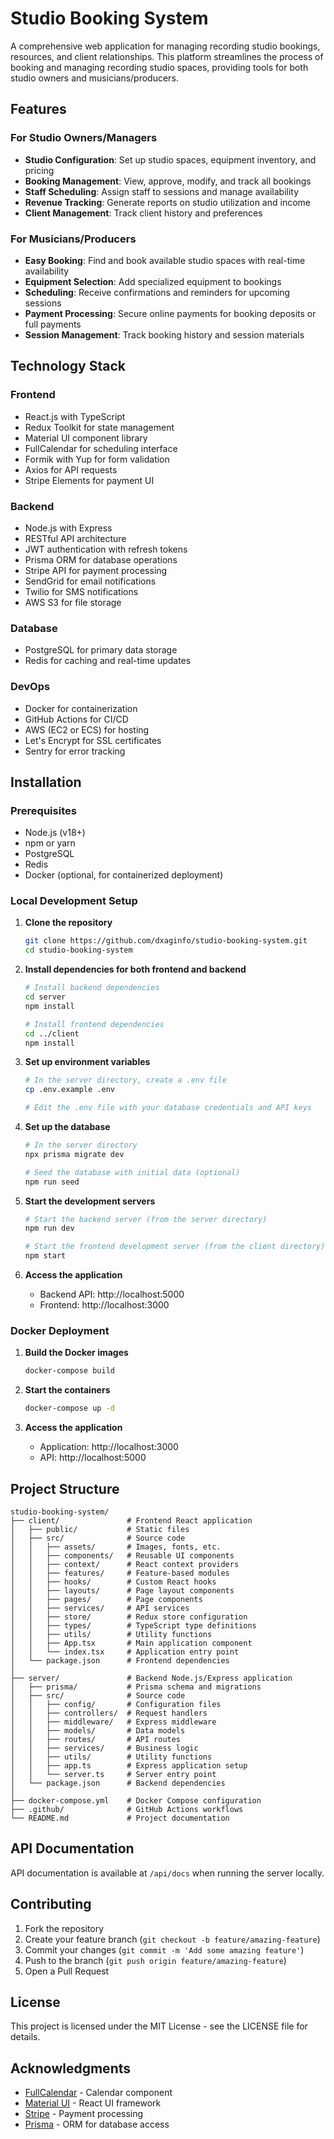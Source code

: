 # Studio Booking System

A comprehensive web application for managing recording studio bookings, resources, and client relationships. This platform streamlines the process of booking and managing recording studio spaces, providing tools for both studio owners and musicians/producers.

## Features

### For Studio Owners/Managers
- **Studio Configuration**: Set up studio spaces, equipment inventory, and pricing
- **Booking Management**: View, approve, modify, and track all bookings
- **Staff Scheduling**: Assign staff to sessions and manage availability
- **Revenue Tracking**: Generate reports on studio utilization and income
- **Client Management**: Track client history and preferences

### For Musicians/Producers
- **Easy Booking**: Find and book available studio spaces with real-time availability
- **Equipment Selection**: Add specialized equipment to bookings
- **Scheduling**: Receive confirmations and reminders for upcoming sessions
- **Payment Processing**: Secure online payments for booking deposits or full payments
- **Session Management**: Track booking history and session materials

## Technology Stack

### Frontend
- React.js with TypeScript
- Redux Toolkit for state management
- Material UI component library
- FullCalendar for scheduling interface
- Formik with Yup for form validation
- Axios for API requests
- Stripe Elements for payment UI

### Backend
- Node.js with Express
- RESTful API architecture
- JWT authentication with refresh tokens
- Prisma ORM for database operations
- Stripe API for payment processing
- SendGrid for email notifications
- Twilio for SMS notifications
- AWS S3 for file storage

### Database
- PostgreSQL for primary data storage
- Redis for caching and real-time updates

### DevOps
- Docker for containerization
- GitHub Actions for CI/CD
- AWS (EC2 or ECS) for hosting
- Let's Encrypt for SSL certificates
- Sentry for error tracking

## Installation

### Prerequisites
- Node.js (v18+)
- npm or yarn
- PostgreSQL
- Redis
- Docker (optional, for containerized deployment)

### Local Development Setup

1. **Clone the repository**
   ```bash
   git clone https://github.com/dxaginfo/studio-booking-system.git
   cd studio-booking-system
   ```

2. **Install dependencies for both frontend and backend**
   ```bash
   # Install backend dependencies
   cd server
   npm install

   # Install frontend dependencies
   cd ../client
   npm install
   ```

3. **Set up environment variables**
   ```bash
   # In the server directory, create a .env file
   cp .env.example .env
   
   # Edit the .env file with your database credentials and API keys
   ```

4. **Set up the database**
   ```bash
   # In the server directory
   npx prisma migrate dev
   
   # Seed the database with initial data (optional)
   npm run seed
   ```

5. **Start the development servers**
   ```bash
   # Start the backend server (from the server directory)
   npm run dev
   
   # Start the frontend development server (from the client directory)
   npm start
   ```

6. **Access the application**
   - Backend API: http://localhost:5000
   - Frontend: http://localhost:3000

### Docker Deployment

1. **Build the Docker images**
   ```bash
   docker-compose build
   ```

2. **Start the containers**
   ```bash
   docker-compose up -d
   ```

3. **Access the application**
   - Application: http://localhost:3000
   - API: http://localhost:5000

## Project Structure

```
studio-booking-system/
├── client/               # Frontend React application
│   ├── public/           # Static files
│   ├── src/              # Source code
│   │   ├── assets/       # Images, fonts, etc.
│   │   ├── components/   # Reusable UI components
│   │   ├── context/      # React context providers
│   │   ├── features/     # Feature-based modules
│   │   ├── hooks/        # Custom React hooks
│   │   ├── layouts/      # Page layout components
│   │   ├── pages/        # Page components
│   │   ├── services/     # API services
│   │   ├── store/        # Redux store configuration
│   │   ├── types/        # TypeScript type definitions
│   │   ├── utils/        # Utility functions
│   │   ├── App.tsx       # Main application component
│   │   └── index.tsx     # Application entry point
│   └── package.json      # Frontend dependencies
│
├── server/               # Backend Node.js/Express application
│   ├── prisma/           # Prisma schema and migrations
│   ├── src/              # Source code
│   │   ├── config/       # Configuration files
│   │   ├── controllers/  # Request handlers
│   │   ├── middleware/   # Express middleware
│   │   ├── models/       # Data models
│   │   ├── routes/       # API routes
│   │   ├── services/     # Business logic
│   │   ├── utils/        # Utility functions
│   │   ├── app.ts        # Express application setup
│   │   └── server.ts     # Server entry point
│   └── package.json      # Backend dependencies
│
├── docker-compose.yml    # Docker Compose configuration
├── .github/              # GitHub Actions workflows
└── README.md             # Project documentation
```

## API Documentation

API documentation is available at `/api/docs` when running the server locally.

## Contributing

1. Fork the repository
2. Create your feature branch (`git checkout -b feature/amazing-feature`)
3. Commit your changes (`git commit -m 'Add some amazing feature'`)
4. Push to the branch (`git push origin feature/amazing-feature`)
5. Open a Pull Request

## License

This project is licensed under the MIT License - see the LICENSE file for details.

## Acknowledgments

- [FullCalendar](https://fullcalendar.io/) - Calendar component
- [Material UI](https://mui.com/) - React UI framework
- [Stripe](https://stripe.com/) - Payment processing
- [Prisma](https://www.prisma.io/) - ORM for database access